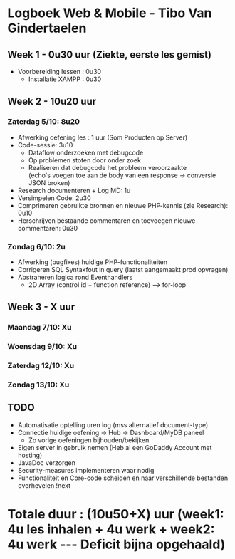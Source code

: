 # Logboek Web & Mobile - Tibo Van Gindertaelen
## Week 1 - 0u30 uur (Ziekte, eerste les gemist)
* Voorbereiding lessen : 0u30
  * Installatie XAMPP : 0u30

## Week 2 - 10u20 uur
### Zaterdag 5/10: 8u20
* Afwerking oefening les : 1 uur (Som Producten op Server)  
* Code-sessie: 3u10  
  * Dataflow onderzoeken met debugcode  
  * Op problemen stoten door onder zoek  
  * Realiseren dat debugcode het probleem veroorzaakte    
 (echo's voegen toe aan de body van een response -> conversie JSON broken)  
* Research documenteren + Log MD: 1u  
* Versimpelen Code: 2u30  
* Comprimeren gebruikte bronnen en nieuwe PHP-kennis (zie Research): 0u10  
* Herschrijven bestaande commentaren en toevoegen nieuwe commentaren: 0u30  
### Zondag 6/10: 2u  
* Afwerking (bugfixes) huidige PHP-functionaliteiten  
* Corrigeren SQL Syntaxfout in query (laatst aangemaakt prod opvragen)  
* Abstraheren logica rond Eventhandlers
  * 2D Array (control id + function reference) --> for-loop

## Week 3 - X uur
### Maandag 7/10: Xu  
### Woensdag 9/10: Xu  
### Zaterdag 12/10: Xu  
### Zondag 13/10: Xu  
 
## TODO
* Automatisatie optelling uren log (mss alternatief document-type)  
* Connectie huidige oefening -> Hub -> Dashboard/MyDB paneel  
  * Zo vorige oefeningen bijhouden/bekijken  
* Eigen server in gebruik nemen (Heb al een GoDaddy Account met hosting)  
* JavaDoc verzorgen  
* Security-measures implementeren waar nodig  
* Functionaliteit en Core-code scheiden en naar verschillende bestanden overhevelen !next  

# Totale duur : (10u50+X) uur (week1: 4u les inhalen + 4u werk + week2: 4u werk --- Deficit bijna opgehaald)
